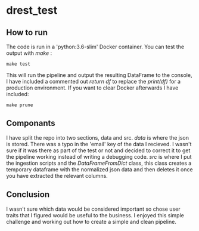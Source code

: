 # drest_test

## How to run
The code is run in a 'python:3.6-slim' Docker container. You can test the output with _make_ :
```
make test
```
This will run the pipeline and output the resulting DataFrame to the console, I have included a commented out _return df_ to replace the _print(df)_ for a production environment.
If you want to clear Docker afterwards I have included:
```
make prune
```

## Componants
I have split the repo into two sections, data and src. 
_data_ is where the json is stored. There was a typo in the 'email' key of the data I recieved. I wasn't sure if it was there as part of the test or not and decided to correct it to get the pipeline working instead of writing a debugging code.
_src_ is where I put the ingestion scripts and the _DataFrameFromDict_ class, this class creates a temporary dataframe with the normalized json data and then deletes it once you have extracted the relevant columns.

## Conclusion
I wasn't sure which data would be considered important so chose user traits that I figured would be useful to the business. I enjoyed this simple challenge and working out how to create a simple and clean pipeline.
